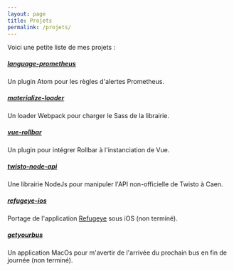 ```yaml
---
layout: page
title: Projets
permalink: /projets/
---
```


Voici une petite liste de mes projets :

##### [language-prometheus](https://github.com/Zevran/language-prometheus)
Un plugin Atom pour les règles d'alertes Prometheus.

##### [materialize-loader](https://github.com/Zevran/materialize-loader)
Un loader Webpack pour charger le Sass de la librairie.

##### [vue-rollbar](https://github.com/Zevran/vue-rollbar)
Un plugin pour intégrer Rollbar à l'instanciation de Vue.

##### [twisto-node-api](https://github.com/Zevran/twisto-node-api)
Une librairie NodeJs pour manipuler l'API non-officielle de Twisto à Caen.

##### [refugeye-ios](https://github.com/Zevran/refugeye-ios)
Portage de l'application [Refugeye](http://refugeye.com/) sous iOS (non terminé).

##### [getyourbus](https://github.com/Zevran/getyourbus)
Un application MacOs pour m'avertir de l'arrivée du prochain bus en fin de journée (non terminé).
